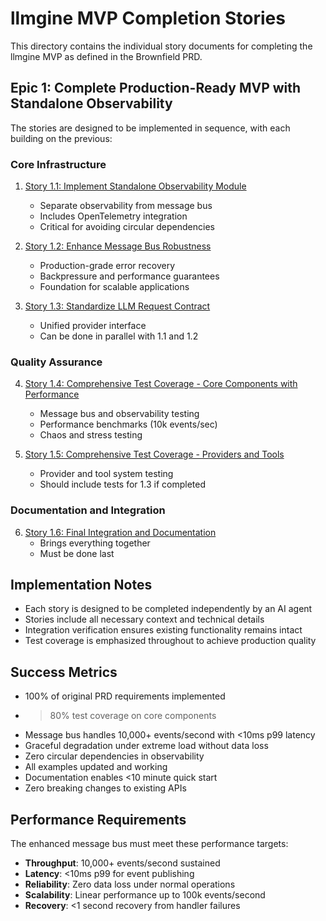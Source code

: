 # llmgine MVP Completion Stories

This directory contains the individual story documents for completing the llmgine MVP as defined in the Brownfield PRD.

## Epic 1: Complete Production-Ready MVP with Standalone Observability

The stories are designed to be implemented in sequence, with each building on the previous:

### Core Infrastructure
1. [Story 1.1: Implement Standalone Observability Module](./story-1-1-opentelemetry-handler.md)
   - Separate observability from message bus
   - Includes OpenTelemetry integration
   - Critical for avoiding circular dependencies

2. [Story 1.2: Enhance Message Bus Robustness](./story-1-2-enhance-message-bus.md)
   - Production-grade error recovery
   - Backpressure and performance guarantees
   - Foundation for scalable applications

3. [Story 1.3: Standardize LLM Request Contract](./story-1-3-standardize-llm-contract.md)
   - Unified provider interface
   - Can be done in parallel with 1.1 and 1.2

### Quality Assurance
4. [Story 1.4: Comprehensive Test Coverage - Core Components with Performance](./story-1-4-test-coverage-core.md)
   - Message bus and observability testing
   - Performance benchmarks (10k events/sec)
   - Chaos and stress testing

5. [Story 1.5: Comprehensive Test Coverage - Providers and Tools](./story-1-5-test-coverage-providers.md)
   - Provider and tool system testing
   - Should include tests for 1.3 if completed

### Documentation and Integration
6. [Story 1.6: Final Integration and Documentation](./story-1-6-documentation-integration.md)
   - Brings everything together
   - Must be done last

## Implementation Notes

- Each story is designed to be completed independently by an AI agent
- Stories include all necessary context and technical details
- Integration verification ensures existing functionality remains intact
- Test coverage is emphasized throughout to achieve production quality

## Success Metrics

- 100% of original PRD requirements implemented
- >80% test coverage on core components
- Message bus handles 10,000+ events/second with <10ms p99 latency
- Graceful degradation under extreme load without data loss
- Zero circular dependencies in observability
- All examples updated and working
- Documentation enables <10 minute quick start
- Zero breaking changes to existing APIs

## Performance Requirements

The enhanced message bus must meet these performance targets:
- **Throughput**: 10,000+ events/second sustained
- **Latency**: <10ms p99 for event publishing
- **Reliability**: Zero data loss under normal operations
- **Scalability**: Linear performance up to 100k events/second
- **Recovery**: <1 second recovery from handler failures